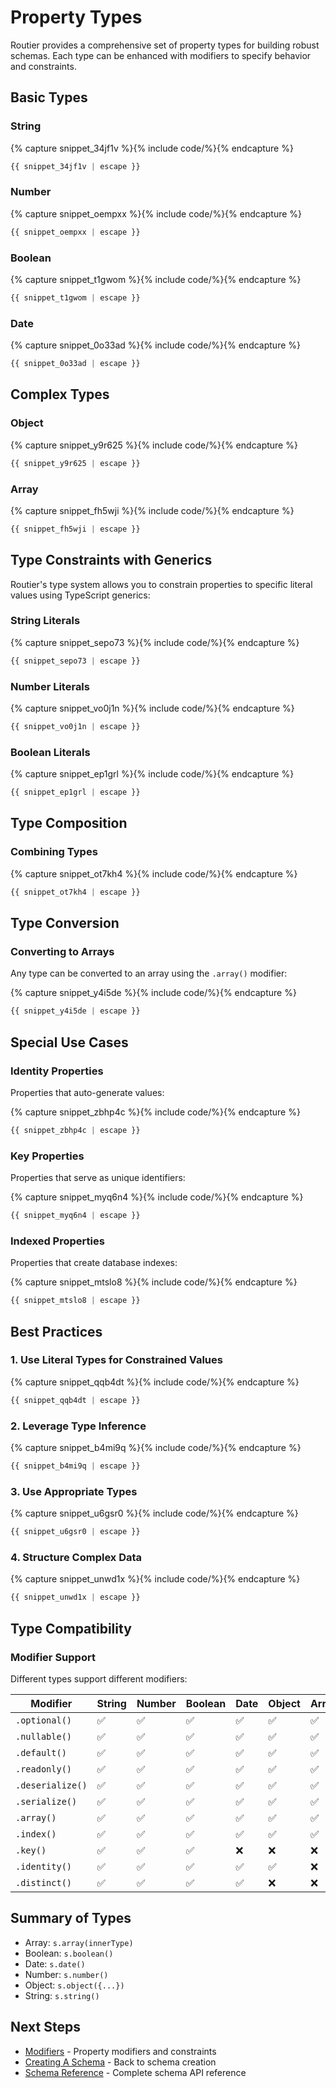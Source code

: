# Property Types

Routier provides a comprehensive set of property types for building robust schemas. Each type can be enhanced with modifiers to specify behavior and constraints.

## Basic Types

### String




{% capture snippet_34jf1v %}{% include code/%}{% endcapture %}

```ts
{{ snippet_34jf1v | escape }}
```



### Number




{% capture snippet_oempxx %}{% include code/%}{% endcapture %}

```ts
{{ snippet_oempxx | escape }}
```



### Boolean




{% capture snippet_t1gwom %}{% include code/%}{% endcapture %}

```ts
{{ snippet_t1gwom | escape }}
```



### Date




{% capture snippet_0o33ad %}{% include code/%}{% endcapture %}

```ts
{{ snippet_0o33ad | escape }}
```



## Complex Types

### Object




{% capture snippet_y9r625 %}{% include code/%}{% endcapture %}

```ts
{{ snippet_y9r625 | escape }}
```



### Array




{% capture snippet_fh5wji %}{% include code/%}{% endcapture %}

```ts
{{ snippet_fh5wji | escape }}
```



## Type Constraints with Generics

Routier's type system allows you to constrain properties to specific literal values using TypeScript generics:

### String Literals




{% capture snippet_sepo73 %}{% include code/%}{% endcapture %}

```ts
{{ snippet_sepo73 | escape }}
```



### Number Literals




{% capture snippet_vo0j1n %}{% include code/%}{% endcapture %}

```ts
{{ snippet_vo0j1n | escape }}
```



### Boolean Literals




{% capture snippet_ep1grl %}{% include code/%}{% endcapture %}

```ts
{{ snippet_ep1grl | escape }}
```



## Type Composition

### Combining Types




{% capture snippet_ot7kh4 %}{% include code/%}{% endcapture %}

```ts
{{ snippet_ot7kh4 | escape }}
```



## Type Conversion

### Converting to Arrays

Any type can be converted to an array using the `.array()` modifier:




{% capture snippet_y4i5de %}{% include code/%}{% endcapture %}

```ts
{{ snippet_y4i5de | escape }}
```



## Special Use Cases

### Identity Properties

Properties that auto-generate values:




{% capture snippet_zbhp4c %}{% include code/%}{% endcapture %}

```ts
{{ snippet_zbhp4c | escape }}
```



### Key Properties

Properties that serve as unique identifiers:




{% capture snippet_myq6n4 %}{% include code/%}{% endcapture %}

```ts
{{ snippet_myq6n4 | escape }}
```



### Indexed Properties

Properties that create database indexes:




{% capture snippet_mtslo8 %}{% include code/%}{% endcapture %}

```ts
{{ snippet_mtslo8 | escape }}
```



## Best Practices

### 1. **Use Literal Types for Constrained Values**




{% capture snippet_qqb4dt %}{% include code/%}{% endcapture %}

```ts
{{ snippet_qqb4dt | escape }}
```



### 2. **Leverage Type Inference**




{% capture snippet_b4mi9q %}{% include code/%}{% endcapture %}

```ts
{{ snippet_b4mi9q | escape }}
```



### 3. **Use Appropriate Types**




{% capture snippet_u6gsr0 %}{% include code/%}{% endcapture %}

```ts
{{ snippet_u6gsr0 | escape }}
```



### 4. **Structure Complex Data**




{% capture snippet_unwd1x %}{% include code/%}{% endcapture %}

```ts
{{ snippet_unwd1x | escape }}
```



## Type Compatibility

### Modifier Support

Different types support different modifiers:

| Modifier         | String | Number | Boolean | Date | Object | Array |
| ---------------- | ------ | ------ | ------- | ---- | ------ | ----- |
| `.optional()`    | ✅     | ✅     | ✅      | ✅   | ✅     | ✅    |
| `.nullable()`    | ✅     | ✅     | ✅      | ✅   | ✅     | ✅    |
| `.default()`     | ✅     | ✅     | ✅      | ✅   | ✅     | ✅    |
| `.readonly()`    | ✅     | ✅     | ✅      | ✅   | ✅     | ✅    |
| `.deserialize()` | ✅     | ✅     | ✅      | ✅   | ✅     | ✅    |
| `.serialize()`   | ✅     | ✅     | ✅      | ✅   | ✅     | ✅    |
| `.array()`       | ✅     | ✅     | ✅      | ✅   | ✅     | ✅    |
| `.index()`       | ✅     | ✅     | ✅      | ✅   | ✅     | ✅    |
| `.key()`         | ✅     | ✅     | ✅      | ❌   | ❌     | ❌    |
| `.identity()`    | ✅     | ✅     | ✅      | ✅   | ✅     | ❌    |
| `.distinct()`    | ✅     | ✅     | ✅      | ✅   | ❌     | ❌    |

## Summary of Types

- Array: `s.array(innerType)`
- Boolean: `s.boolean()`
- Date: `s.date()`
- Number: `s.number()`
- Object: `s.object({...})`
- String: `s.string()`

## Next Steps

- [Modifiers](modifiers/README.md) - Property modifiers and constraints
- [Creating A Schema](../creating-a-schema.md) - Back to schema creation
- [Schema Reference](../reference.md) - Complete schema API reference
